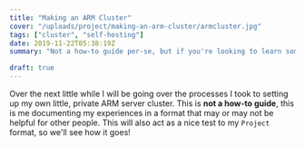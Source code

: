 ```yaml
---
title: "Making an ARM Cluster"
cover: "/uploads/project/making-an-arm-cluster/armcluster.jpg"
tags: ["cluster", "self-hosting"]
date: 2019-11-22T05:38:19Z
summary: "Not a how-to guide per-se, but if you're looking to learn something, here we go!"

draft: true
---
```


Over the next little while I will be going over the processes I took to setting up my own little, private ARM server cluster.
This is **not a how-to guide**, this is me documenting my experiences in a format that may or may not be helpful for other people.
This will also act as a nice test to my `Project` format, so we'll see how it goes!


